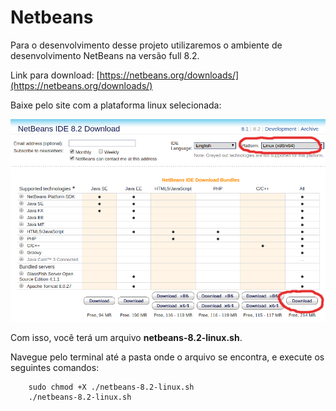 # Netbeans

Para o desenvolvimento desse projeto utilizaremos o ambiente de desenvolvimento NetBeans na versão full 8.2.

Link para download: [https://netbeans.org/downloads/](https://netbeans.org/downloads/)

Baixe pelo site com a plataforma linux selecionada:

![download.png](/assets/download.png)

Com isso, você terá um arquivo **netbeans-8.2-linux.sh**.

Navegue pelo terminal até a pasta onde o arquivo se encontra, e execute os seguintes comandos:

```
    sudo chmod +X ./netbeans-8.2-linux.sh
    ./netbeans-8.2-linux.sh
```

